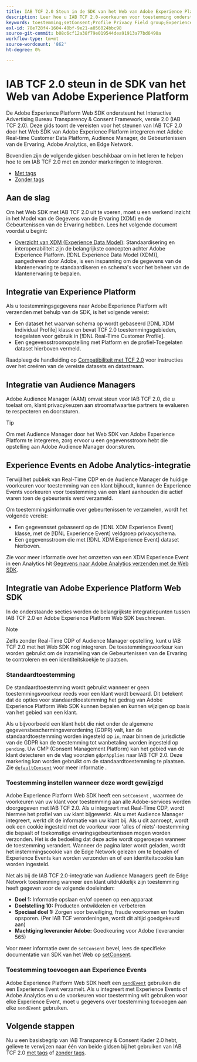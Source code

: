 ```yaml
---
title: IAB TCF 2.0 Steun in de SDK van het Web van Adobe Experience Platform
description: Leer hoe u IAB TCF 2.0-voorkeuren voor toestemming ondersteunt met de Adobe Experience Platform Web SDK
keywords: toestemming;setConsent;Profile Privacy Field group;Experience Event Privacy Field group;Privacy Field group;IAB TCF 2.0;Real-Time CDP;
exl-id: 78e728f4-1604-40bf-9e21-a056024bbc98
source-git-commit: b08c6cf12a38f79e019544dea91913a77bd6490a
workflow-type: tm+mt
source-wordcount: '862'
ht-degree: 0%

---
```


# IAB TCF 2.0 steun in de SDK van het Web van Adobe Experience Platform

De Adobe Experience Platform Web SDK ondersteunt het Interactive Advertising Bureau Transparency &amp; Consent Framework, versie 2.0 (IAB TCF 2.0). Deze gids toont de vereisten voor het steunen van IAB TCF 2.0 door het Web SDK van Adobe Experience Platform integreren met Adobe Real-time Customer Data Platform, Audience Manager, de Gebeurtenissen van de Ervaring, Adobe Analytics, en Edge Network.

Bovendien zijn de volgende gidsen beschikbaar om in het leren te helpen hoe te om IAB TCF 2.0 met en zonder markeringen te integreren.

- [Met tags](./with-tags.md)
- [Zonder tags](./without-tags.md)

## Aan de slag

Om het Web SDK met IAB TCF 2.0 uit te voeren, moet u een werkend inzicht in het Model van de Gegevens van de Ervaring (XDM) en de Gebeurtenissen van de Ervaring hebben. Lees het volgende document voordat u begint:

- [Overzicht van XDM (Experience Data Model)](../../../xdm/home.md): Standaardisering en interoperabiliteit zijn de belangrijkste concepten achter Adobe Experience Platform. [!DNL Experience Data Model (XDM)], aangedreven door Adobe, is een inspanning om de gegevens van de klantenervaring te standaardiseren en schema&#39;s voor het beheer van de klantenervaring te bepalen.

## Integratie van Experience Platform

Als u toestemmingsgegevens naar Adobe Experience Platform wilt verzenden met behulp van de SDK, is het volgende vereist:

- Een dataset het waarvan schema op wordt gebaseerd [!DNL XDM Individual Profile] klasse en bevat TCF 2.0 toestemmingsgebieden, toegelaten voor gebruik in [!DNL Real-Time Customer Profile].
- Een gegevensstroomopstelling met Platform en de profiel-Toegelaten dataset hierboven vermeld.

Raadpleeg de handleiding op [Compatibiliteit met TCF 2.0](../../../landing/governance-privacy-security/consent/iab/overview.md) voor instructies over het creëren van de vereiste datasets en datastream.

## Integratie van Audience Managers

Adobe Audience Manager (AAM) omvat steun voor IAB TCF 2.0, die u toelaat om, klant privacykeuzen aan stroomafwaartse partners te evalueren te respecteren en door:sturen. <!--For more information, read the documentation on [Sending Data to Audience Manager](../audience-manager/audience-manager-overview.md).-->

>[!TIP]
>
>Om met Audience Manager door het Web SDK van Adobe Experience Platform te integreren, zorg ervoor u een gegevensstroom hebt die opstelling aan Adobe Audience Manager door:sturen.

## Experience Events en Adobe Analytics-integratie

Terwijl het publiek van Real-Time CDP en de Audience Manager de huidige voorkeuren voor toestemming van een klant bijhoudt, kunnen de Experience Events voorkeuren voor toestemming van een klant aanhouden die actief waren toen de gebeurtenis werd verzameld.

Om toestemmingsinformatie over gebeurtenissen te verzamelen, wordt het volgende vereist:

- Een gegevensset gebaseerd op de [!DNL XDM Experience Event] klasse, met de [!DNL Experience Event] veldgroep privacyschema.
- Een gegevensstroom die met [!DNL XDM Experience Event] dataset hierboven.

Zie voor meer informatie over het omzetten van een XDM Experience Event in een Analytics hit [Gegevens naar Adobe Analytics verzenden met de Web SDK](/help/web-sdk/use-cases/adobe-analytics.md).

## Integratie van Adobe Experience Platform Web SDK

In de onderstaande secties worden de belangrijkste integratiepunten tussen IAB TCF 2.0 en Adobe Experience Platform Web SDK beschreven.

>[!NOTE]
>
>Zelfs zonder Real-Time CDP of Audience Manager opstelling, kunt u IAB TCF 2.0 met het Web SDK nog integreren. De toestemmingsvoorkeur kan worden gebruikt om de inzameling van de Gebeurtenissen van de Ervaring te controleren en een identiteitskoekje te plaatsen.

### Standaardtoestemming

De standaardtoestemming wordt gebruikt wanneer er geen toestemmingsvoorkeur reeds voor een klant wordt bewaard. Dit betekent dat de opties voor standaardtoestemming het gedrag van Adobe Experience Platform Web SDK kunnen bepalen en kunnen wijzigen op basis van het gebied van een klant.

Als u bijvoorbeeld een klant hebt die niet onder de algemene gegevensbeschermingsverordening (GDPR) valt, kan de standaardtoestemming worden ingesteld op `in`, maar binnen de jurisdictie van de GDPR kan de toestemming tot wanbetaling worden ingesteld op `pending`. Uw CMP (Consent Management Platform) kan het gebied van de klant detecteren en de vlag voorzien `gdprApplies` naar IAB TCF 2.0. Deze markering kan worden gebruikt om de standaardtoestemming te plaatsen. Zie [`defaultConsent`](/help/web-sdk/commands/configure/defaultconsent.md) voor meer informatie .

### Toestemming instellen wanneer deze wordt gewijzigd

Adobe Experience Platform Web SDK heeft een `setConsent` , waarmee de voorkeuren van uw klant voor toestemming aan alle Adobe-services worden doorgegeven met IAB TCF 2.0. Als u integreert met Real-Time CDP, wordt hiermee het profiel van uw klant bijgewerkt. Als u met Audience Manager integreert, werkt dit de informatie van uw klant bij. Als u dit aanroept, wordt ook een cookie ingesteld met de voorkeur voor &#39;alles of niets&#39;-toestemming die bepaalt of toekomstige ervaringsgebeurtenissen mogen worden verzonden. Het is de bedoeling dat deze actie wordt opgeroepen wanneer de toestemming verandert. Wanneer de pagina later wordt geladen, wordt het instemmingscookie van de Edge Network gelezen om te bepalen of Experience Events kan worden verzonden en of een identiteitscookie kan worden ingesteld.

Net als bij de IAB TCF 2.0-integratie van Audience Managers geeft de Edge Network toestemming wanneer een klant uitdrukkelijk zijn toestemming heeft gegeven voor de volgende doeleinden:

- **Doel 1:** Informatie opslaan en/of openen op een apparaat
- **Doelstelling 10:** Producten ontwikkelen en verbeteren
- **Speciaal doel 1:** Zorgen voor beveiliging, fraude voorkomen en fouten opsporen. (Per IAB TCF verordeningen, wordt dit altijd goedgekeurd aan)
- **Machtiging leverancier Adobe:** Goedkeuring voor Adobe (leverancier 565)

Voor meer informatie over de `setConsent` bevel, lees de specifieke documentatie van SDK van het Web op [setConsent](../../../web-sdk/commands/setconsent.md).

### Toestemming toevoegen aan Experience Events

Adobe Experience Platform Web SDK heeft een [`sendEvent`](/help/web-sdk/commands/sendevent/overview.md) gebruiken die een Experience Event verzamelt. Als u integreert met Experience Events of Adobe Analytics en u de voorkeuren voor toestemming wilt gebruiken voor elke Experience Event, moet u gegevens over toestemming toevoegen aan elke `sendEvent` gebruiken.

## Volgende stappen

Nu u een basisbegrip van IAB Transparency &amp; Consent Kader 2.0 hebt, gelieve te verwijzen naar één van beide gidsen bij het gebruiken van IAB TCF 2.0 [met tags](./with-tags.md) of [zonder tags](./without-tags.md).
